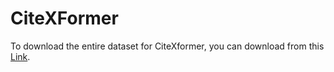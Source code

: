 # CiteXFormer

To download the entire dataset for CiteXformer, you can download from this [Link](https://drive.google.com/file/d/1SNSmscdB9BfJrW5e1dZrjekZXpile3Xr/view?usp=sharing).

